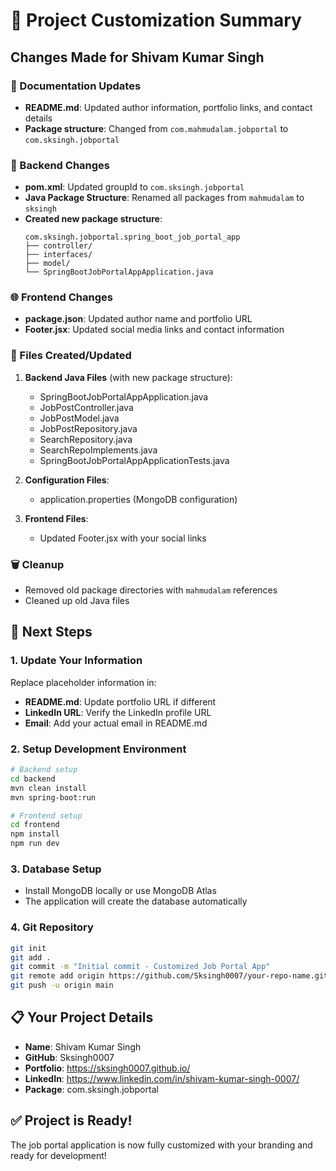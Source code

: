 # 🔄 Project Customization Summary

## Changes Made for Shivam Kumar Singh

### 📝 Documentation Updates
- **README.md**: Updated author information, portfolio links, and contact details
- **Package structure**: Changed from `com.mahmudalam.jobportal` to `com.sksingh.jobportal`

### 🔧 Backend Changes
- **pom.xml**: Updated groupId to `com.sksingh.jobportal`
- **Java Package Structure**: Renamed all packages from `mahmudalam` to `sksingh`
- **Created new package structure**:
  ```
  com.sksingh.jobportal.spring_boot_job_portal_app
  ├── controller/
  ├── interfaces/
  ├── model/
  └── SpringBootJobPortalAppApplication.java
  ```

### 🌐 Frontend Changes
- **package.json**: Updated author name and portfolio URL
- **Footer.jsx**: Updated social media links and contact information

### 📁 Files Created/Updated
1. **Backend Java Files** (with new package structure):
   - SpringBootJobPortalAppApplication.java
   - JobPostController.java
   - JobPostModel.java
   - JobPostRepository.java
   - SearchRepository.java
   - SearchRepoImplements.java
   - SpringBootJobPortalAppApplicationTests.java

2. **Configuration Files**:
   - application.properties (MongoDB configuration)

3. **Frontend Files**:
   - Updated Footer.jsx with your social links

### 🗑️ Cleanup
- Removed old package directories with `mahmudalam` references
- Cleaned up old Java files

## 🚀 Next Steps

### 1. Update Your Information
Replace placeholder information in:
- **README.md**: Update portfolio URL if different
- **LinkedIn URL**: Verify the LinkedIn profile URL
- **Email**: Add your actual email in README.md

### 2. Setup Development Environment
```bash
# Backend setup
cd backend
mvn clean install
mvn spring-boot:run

# Frontend setup  
cd frontend
npm install
npm run dev
```

### 3. Database Setup
- Install MongoDB locally or use MongoDB Atlas
- The application will create the database automatically

### 4. Git Repository
```bash
git init
git add .
git commit -m "Initial commit - Customized Job Portal App"
git remote add origin https://github.com/Sksingh0007/your-repo-name.git
git push -u origin main
```

## 📋 Your Project Details
- **Name**: Shivam Kumar Singh
- **GitHub**: Sksingh0007
- **Portfolio**: https://sksingh0007.github.io/
- **LinkedIn**: https://www.linkedin.com/in/shivam-kumar-singh-0007/
- **Package**: com.sksingh.jobportal

## ✅ Project is Ready!
The job portal application is now fully customized with your branding and ready for development!